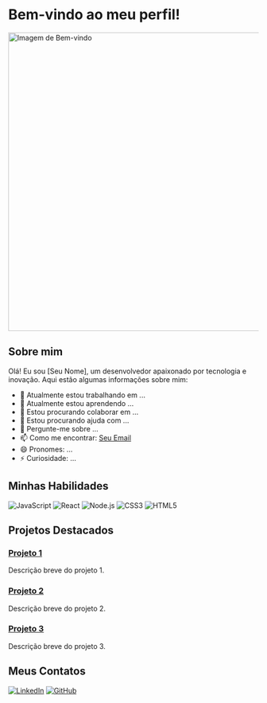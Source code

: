 # Bem-vindo ao meu perfil!

<img src="https://github.com/<SeuNomeDeUsuario>/path/to/your/image.jpg" alt="Imagem de Bem-vindo" width="600" />

## Sobre mim

Olá! Eu sou [Seu Nome], um desenvolvedor apaixonado por tecnologia e inovação. Aqui estão algumas informações sobre mim:

- 🔭 Atualmente estou trabalhando em ...
- 🌱 Atualmente estou aprendendo ...
- 👯 Estou procurando colaborar em ...
- 🤔 Estou procurando ajuda com ...
- 💬 Pergunte-me sobre ...
- 📫 Como me encontrar: [Seu Email](mailto:seuemail@exemplo.com)
- 😄 Pronomes: ...
- ⚡ Curiosidade: ...

## Minhas Habilidades

![JavaScript](https://img.shields.io/badge/-JavaScript-black?style=flat-square&logo=javascript)
![React](https://img.shields.io/badge/-React-black?style=flat-square&logo=react)
![Node.js](https://img.shields.io/badge/-Node.js-black?style=flat-square&logo=Node.js)
![CSS3](https://img.shields.io/badge/-CSS3-black?style=flat-square&logo=css3)
![HTML5](https://img.shields.io/badge/-HTML5-black?style=flat-square&logo=html5)

## Projetos Destacados

### [Projeto 1](https://github.com/<SeuNomeDeUsuario>/Projeto1)
Descrição breve do projeto 1.

### [Projeto 2](https://github.com/<SeuNomeDeUsuario>/Projeto2)
Descrição breve do projeto 2.

### [Projeto 3](https://github.com/<SeuNomeDeUsuario>/Projeto3)
Descrição breve do projeto 3.

## Meus Contatos

[![LinkedIn](https://img.shields.io/badge/-LinkedIn-blue?style=flat-square&logo=Linkedin&logoColor=white&link=https://www.linkedin.com/in/seuperfil/)](https://www.linkedin.com/in/seuperfil/)
[![GitHub](https://img.shields.io/badge/-GitHub-black?style=flat-square&logo=github&logoColor=white&link=https://github.com/seuusuario/)](https://github.com/seuusuario/)
